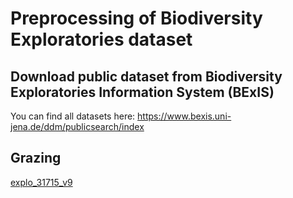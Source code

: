 # Preprocessing of Biodiversity Exploratories dataset


## Download public dataset from Biodiversity Exploratories Information System (BExIS)

You can find all datasets here: https://www.bexis.uni-jena.de/ddm/publicsearch/index

## Grazing



[explo_31715_v9](@cite)

```julia

```